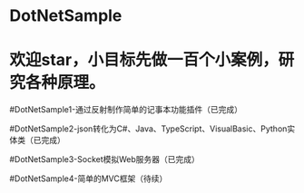 # DotNetSample
<h1>欢迎star，小目标先做一百个小案例，研究各种原理。</h1>
<p>#DotNetSample1-通过反射制作简单的记事本功能插件（已完成）</p>
<p>#DotNetSample2-json转化为C#、Java、TypeScript、VisualBasic、Python实体类（已完成）</p>
<p>#DotNetSample3-Socket模拟Web服务器（已完成）</p>
<p>#DotNetSample4-简单的MVC框架（待续）</p>

